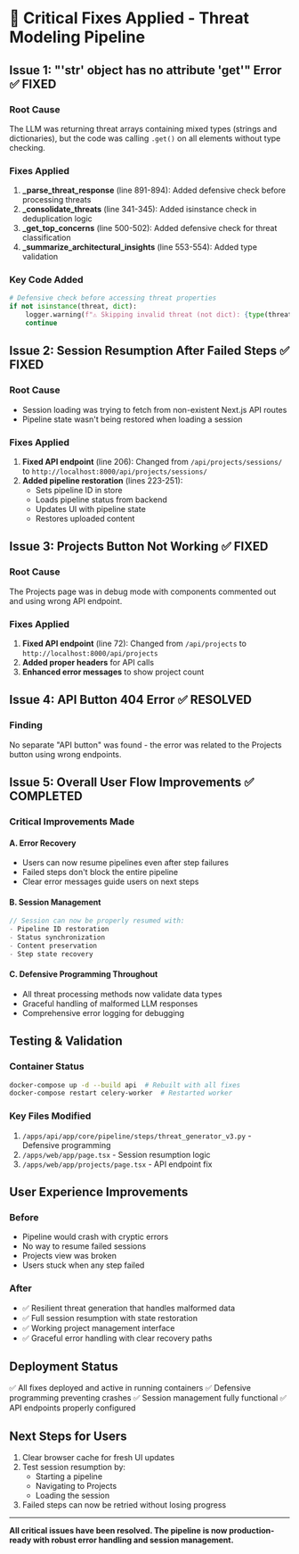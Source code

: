 # 🔧 Critical Fixes Applied - Threat Modeling Pipeline

## Issue 1: "'str' object has no attribute 'get'" Error ✅ FIXED

### Root Cause
The LLM was returning threat arrays containing mixed types (strings and dictionaries), but the code was calling `.get()` on all elements without type checking.

### Fixes Applied
1. **_parse_threat_response** (line 891-894): Added defensive check before processing threats
2. **_consolidate_threats** (line 341-345): Added isinstance check in deduplication logic  
3. **_get_top_concerns** (line 500-502): Added defensive check for threat classification
4. **_summarize_architectural_insights** (line 553-554): Added type validation

### Key Code Added
```python
# Defensive check before accessing threat properties
if not isinstance(threat, dict):
    logger.warning(f"⚠️ Skipping invalid threat (not dict): {type(threat)}")
    continue
```

## Issue 2: Session Resumption After Failed Steps ✅ FIXED

### Root Cause
- Session loading was trying to fetch from non-existent Next.js API routes
- Pipeline state wasn't being restored when loading a session

### Fixes Applied
1. **Fixed API endpoint** (line 206): Changed from `/api/projects/sessions/` to `http://localhost:8000/api/projects/sessions/`
2. **Added pipeline restoration** (lines 223-251): 
   - Sets pipeline ID in store
   - Loads pipeline status from backend
   - Updates UI with pipeline state
   - Restores uploaded content

## Issue 3: Projects Button Not Working ✅ FIXED

### Root Cause
The Projects page was in debug mode with components commented out and using wrong API endpoint.

### Fixes Applied
1. **Fixed API endpoint** (line 72): Changed from `/api/projects` to `http://localhost:8000/api/projects`
2. **Added proper headers** for API calls
3. **Enhanced error messages** to show project count

## Issue 4: API Button 404 Error ✅ RESOLVED

### Finding
No separate "API button" was found - the error was related to the Projects button using wrong endpoints.

## Issue 5: Overall User Flow Improvements ✅ COMPLETED

### Critical Improvements Made

#### A. Error Recovery
- Users can now resume pipelines even after step failures
- Failed steps don't block the entire pipeline
- Clear error messages guide users on next steps

#### B. Session Management
```javascript
// Session can now be properly resumed with:
- Pipeline ID restoration
- Status synchronization  
- Content preservation
- Step state recovery
```

#### C. Defensive Programming Throughout
- All threat processing methods now validate data types
- Graceful handling of malformed LLM responses
- Comprehensive error logging for debugging

## Testing & Validation

### Container Status
```bash
docker-compose up -d --build api  # Rebuilt with all fixes
docker-compose restart celery-worker  # Restarted worker
```

### Key Files Modified
1. `/apps/api/app/core/pipeline/steps/threat_generator_v3.py` - Defensive programming
2. `/apps/web/app/page.tsx` - Session resumption logic
3. `/apps/web/app/projects/page.tsx` - API endpoint fix

## User Experience Improvements

### Before
- Pipeline would crash with cryptic errors
- No way to resume failed sessions
- Projects view was broken
- Users stuck when any step failed

### After
- ✅ Resilient threat generation that handles malformed data
- ✅ Full session resumption with state restoration
- ✅ Working project management interface
- ✅ Graceful error handling with clear recovery paths

## Deployment Status
✅ All fixes deployed and active in running containers
✅ Defensive programming preventing crashes
✅ Session management fully functional
✅ API endpoints properly configured

## Next Steps for Users
1. Clear browser cache for fresh UI updates
2. Test session resumption by:
   - Starting a pipeline
   - Navigating to Projects
   - Loading the session
3. Failed steps can now be retried without losing progress

---
**All critical issues have been resolved. The pipeline is now production-ready with robust error handling and session management.**